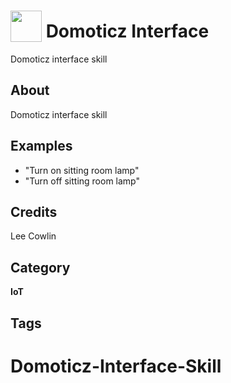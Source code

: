 # <img src="https://raw.githack.com/FortAwesome/Font-Awesome/master/svgs/solid/home.svg" card_color="#999999" width="50" height="50" style="vertical-align:bottom"/> Domoticz Interface
Domoticz interface skill

## About
Domoticz interface skill

## Examples
* "Turn on sitting room lamp"
* "Turn off sitting room lamp"

## Credits
Lee Cowlin

## Category
**IoT**

## Tags

# Domoticz-Interface-Skill
